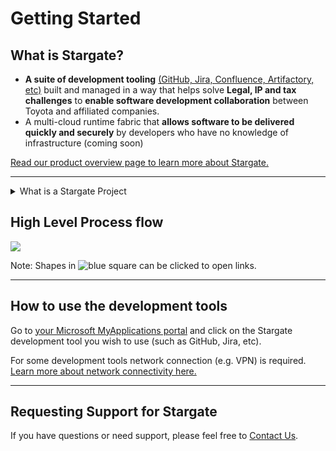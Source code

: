 # Getting Started

## What is Stargate?

 * **A suite of development tooling** [(GitHub, Jira, Confluence, Artifactory, etc)](./list-of-tools.md) built and managed in a way that helps solve **Legal, IP and tax challenges** to **enable software development collaboration** between Toyota and affiliated companies.
 *  A multi-cloud runtime fabric that **allows software to be delivered quickly and securely** by developers who have no knowledge of infrastructure (coming soon)

[Read our product overview page to learn more about Stargate.](./index.md)

---
<details><summary> 
  What is a Stargate Project
  </summary>
  </br>
  <p> Stargate Project has a very specific meaning that is very likely to be different to how projects are defined in your team:</p>
  
<p> A Stargate Project is a group of resources (e.g. Confluence spaces, GitHub organizations, Jira projects, Artifactory repos, etc) where access is controlled, usually to avoid IP contamination. </p>
  
<p> Therefore a single Stargate Project usually contains many engineering projects. But it may be possible for a project to need strict controls over the IP of part of it, and therefore it is possible a single engineering project could be spread over multiple Stargate Projects. </p>

</details>

## High Level Process flow

 <img src="/api/techdocs/static/docs/default/Component/STARGATE-WELCOME-GUIDES/images/Stargate%20process%20overall.PNG" usemap="#process" >

<map name="process">
    <area
    shape="rect"
    coords="43,12,177,50"
    href="https://portal.tmc-stargate.com/docs/default/component/stargate-welcome-guides/" >
    <area
    shape="poly"
    coords="109,69,144,88,179,108,148,130,109,150,76,130,40,108,76,88"
    href="https://portal.tmc-stargate.com/docs/default/component/stargate-welcome-guides/when-to-use-Stargate/" >
    <area
    shape="rect"
    coords="438,24,580,70"
    href="https://portal.tmc-stargate.com/docs/default/component/stargate-welcome-guides/creating-project/" >
  <area
    shape="rect"
    coords="438,156,580,204"
    href="https://portal.tmc-stargate.com/docs/default/component/stargate-welcome-guides/requesting-project-access/" >
  <area
    shape="rect"
    coords="438,216,580,264"
    href="https://portal.tmc-stargate.com/docs/default/component/stargate-welcome-guides/requesting-project-access/">
  <area
    shape="rect"
    coords="438,280,580,330"
    href="https://portal.tmc-stargate.com/docs/default/component/stargate-welcome-guides/contact-us/" >
</map>
  
  Note: Shapes in ![blue square](https://github.tmc-stargate.com/storage/user/7389/files/76620dfd-c52e-4578-bc35-7a125216a12d) can be clicked to open links.


---

## How to use the development tools

Go to [your Microsoft MyApplications portal](https://myapps.microsoft.com/?tenantId=gac.toyota.com) and click on the Stargate development tool you wish to use (such as GitHub, Jira, etc).

For some development tools network connection (e.g. VPN) is required. [Learn more about network connectivity here.](./vpn.md)


---

  
## Requesting Support for Stargate

If you have questions or need support, please feel free to <a href="https://portal.tmc-stargate.com/docs/default/Component/STARGATE-WELCOME-GUIDES/contact-us/">Contact Us</a>.